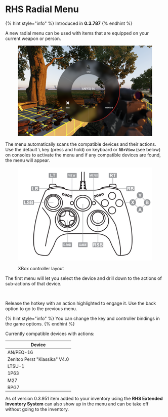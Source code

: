 # RHS Radial Menu

{% hint style="info" %}
Introduced in **0.3.787**
{% endhint %}

A new radial menu can be used with items that are equipped on your current weapon or person.

<figure><img src="../../../.gitbook/assets/image (138).png" alt=""><figcaption></figcaption></figure>

The menu automatically scans the compatible devices and their actions. Use the default **`\`** key (press and hold) on keyboard or **`RB+View`** (see below) on consoles to activate the menu and if any compatible devices are found, the menu will appear.

<figure><img src="../../../.gitbook/assets/image (84).png" alt=""><figcaption><p>XBox controller layout</p></figcaption></figure>

The first menu will let you select the device and drill down to the actions of sub-actions of that device.

<figure><img src="../../../.gitbook/assets/image (81).png" alt=""><figcaption></figcaption></figure>

Release the hotkey with an action highlighted to engage it. Use the back option to go to the previous menu.

{% hint style="info" %}
You can change the key and controller bindings in the game options.
{% endhint %}

Currently compatible devices with actions:

| Device                        |
| ----------------------------- |
| AN/PEQ-16                     |
| Zenitco Perst "Klassika" V4.0 |
| LTSU-1                        |
| 1P63                          |
| M27                           |
| RPG7                          |

As of version 0.3.951 item added to your inventory using the **RHS Extended Inventory System** can also show up in the menu and can be take off without going to the inventory.
